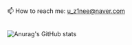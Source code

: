 
📫 How to reach me: u_z1nee@naver.com <br><br>

![Anurag's GitHub stats](https://github-readme-stats.vercel.app/api?username=yoo-jean&show_icons=true&theme=dracula) <br>








<!--
**yoo-jean/yoo-jean** is a ✨ _special_ ✨ repository because its `README.md` (this file) appears on your GitHub profile.

Here are some ideas to get you started:

- 🔭 I’m currently working on ...
- 🌱 I’m currently learning ...
- 👯 I’m looking to collaborate on ...
- 🤔 I’m looking for help with ...
- 💬 Ask me about ...
- 📫 How to reach me: ...
- 😄 Pronouns: ...
- ⚡ Fun fact: ...
-->
